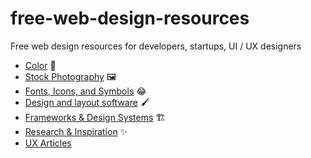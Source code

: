# free-web-design-resources
Free web design resources for developers, startups, UI / UX designers

- [Color](https://github.com/ann-kilzer/free-web-design-resources/blob/main/COLOR.md) 🌈
- [Stock Photography](https://github.com/ann-kilzer/free-web-design-resources/blob/main/PHOTOS.md) 🖼️
- [Fonts, Icons, and Symbols](https://github.com/ann-kilzer/free-web-design-resources/blob/main/FONTS_ICONS_SYMBOLS.md) 😂
- [Design and layout software](https://github.com/ann-kilzer/free-web-design-resources/blob/main/DESIGN_SOFTWARE.md) 🖌️
- [Frameworks & Design Systems](https://github.com/ann-kilzer/free-web-design-resources/blob/main/FRAMEWORKS.md) 🏗️
- [Research & Inspiration]() ✨
- [UX Articles]()
